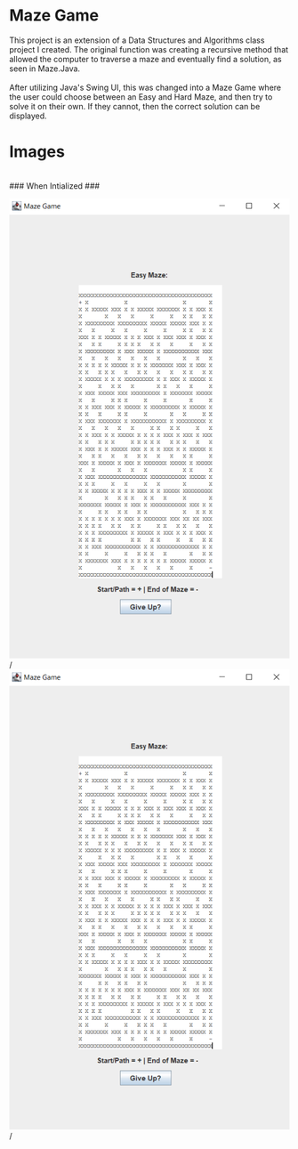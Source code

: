 # Maze Game
This project is an extension of a Data Structures and Algorithms class project I created. The original function was creating a recursive method that allowed the computer to traverse a maze and eventually find a solution, as seen in Maze.Java.
<br>
<br>
After utilizing Java's Swing UI, this was changed into a Maze Game where the user could choose between an Easy and Hard Maze, and then try to solve it on their own. If they cannot, then the correct solution can be displayed.

# Images
<br>
### When Intialized ###

![alt image](/src/images/MazeGameEasy.PNG?raw=true)/![alt image](/src/images/MazeGameEasy.PNG?raw=true)/




